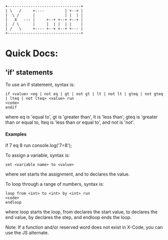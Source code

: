 
```
+--------------------------------+
| \   /     +----         | +--+ |
|  \ /      |             | |  | |
|   X   --- |     +--+ +--+ +--+ |
|  / \      |     |  | |  | |    |
| /   \     +---- +--+ +--+ +--- |
+--------------------------------+
```

# Quick Docs:
## 'if' statements
  To use an if statement, syntax is:

    if <value> <eq | not eq | gt | not gt | lt | not lt | gteq | not gteq | lteq | not lteq> <value> run
    <code>
    endif

  where eq is 'equal to', gt is 'greater than', lt is 'less than', gteq is 'greater than or equal to, lteq is 'less than or equal to', and not is 'not'.

#### Examples

if 7 eq 8 run
console.log('7=8');


  To assign a variable, syntax is:

    set <variable name> to <value>

  where set starts the assignment, and to declares the value.


  To loop through a range of numbers, syntax is:

    loop from <int> to <int> by <int> run
    <code>
    endloop

  where loop starts the loop, from declares the start value, to declares the end value, by declares the step, and endloop ends the loop.

  Note: If a function and/or reserved word does not exist in X-Code, you can use the JS alternate.

